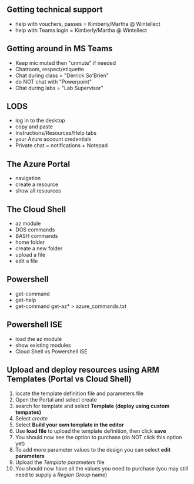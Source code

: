 

## Getting technical support
- help with vouchers, passes = Kimberly/Martha @ Wintellect
- help with Teams login = Kimberly/Martha @ Wintellect

## Getting around in MS Teams
- Keep mic muted then "unmute" if needed
- Chatroom, respect/etiquette
- Chat during class = "Derrick So'Brien"
- do NOT chat with "Powerpoint"
- Chat during labs = "Lab Supervisor"

## LODS
- log in to the desktop
- copy and paste
- Instructions/Resources/Help tabs
- your Azure account credentials
- Private chat = notifications + Notepad 

## The Azure Portal
- navigation
- create a resource
- show all resources

## The Cloud Shell
- az module
- DOS commands
- BASH commands
- home folder
- create a new folder
- upload a file
- edit a file

## Powershell 
- get-command
- get-help
- get-command get-az* > azure_commands.txt

## Powershell ISE
- load the az module
- show existing modules
- Cloud Shell vs Powershell ISE

## Upload and deploy resources using ARM Templates (Portal vs Cloud Shell)
1. locate the template definition file and parameters file
1. Open the Portal and select create
1. search for template and select **Template (deploy using custom tempates)**
1. Select _create_
1. Select **Build your own template in the editor**
1. Use **load file** to upload the template definition, then click **save**
1. You should now see the option to purchase (do NOT click this option yet)
1. To add more parameter values to the design you can select **edit parameters**
1. Upload the _Template parameters_ file
1. You should now have all the values you need to purchase (you may still need to supply a _Region Group_ name)
